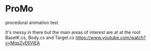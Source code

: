 # ProMo
procedural animation test

It's messy in there but the main areas of interest are at at the root BaseIK.cs, Body.cs and Target.cs
https://www.youtube.com/watch?v=MqsZyE6VjEA

